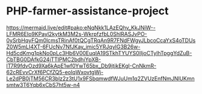 # PHP-farmer-assistance-project

https://mermaid.live/edit#pako:eNqNkk1LAzEQhv_KkJNiW--LFMR6EIo9KPayl2kytkM3M2s-WkrpfzfbL0ShlRASJvPO-0ySrbHqyFQm0lcmsTRinAf0tQCgTRqAn9R7FNdFWgyJLbcoCcaYxS4oTDUsZ0W5mLI4XT-6FUcNv7NfJKay_imic5YRJqylG3B26w-Hd5cdKmg1pkNo0pLc3Hb6V00EuqIA19STkhTYUYS0IIjoCTylhTpggYdZuB-CbTBG0DAfkG24jTTIPMC2bdhiYpXB-lT7R9fdvOzd9Xa6kApE1wf0YwT65bx_Db9jtjkEKgI-CnNkmR-62cREvvCrXf6PCfZQ5-eoIqWxovtgWj-Le2dPB0jTM56CR3blz2z3tU1x9FSbqmwdfWJuUm1q2ZVUzEnfNmJNlUKmnsmtw3T6Yqb6xCbS7ht5w-n4
